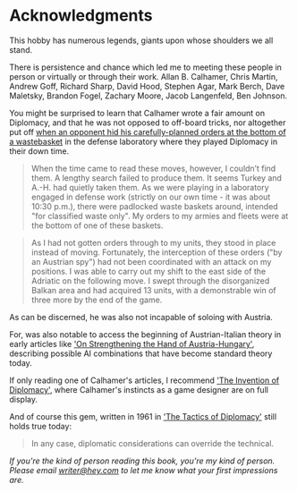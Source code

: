 # Acknowledgments

This hobby has numerous legends, giants upon whose shoulders we all stand. 

There is persistence and chance which led me to meeting these people in person or virtually or through their work. Allan B. Calhamer, Chris Martin, Andrew Goff, Richard Sharp, David Hood, Stephen Agar, Mark Berch, Dave Maletsky, Brandon Fogel, Zachary Moore, Jacob Langenfeld, Ben Johnson.

You might be surprised to learn that Calhamer wrote a fair amount on Diplomacy, and that he was not opposed to off-board tricks, nor altogether put off [when an opponent hid his carefully-planned orders at the bottom of a wastebasket](http://www.dipwiki.com/index.php?title=Military_Intelligence) in the defense laboratory where they played Diplomacy in their down time. 

> When the time came to read these moves, however, I couldn’t find them. A lengthy search failed to produce them. It seems Turkey and A.-H. had quietly taken them. As we were playing in a laboratory engaged in defense work (strictly on our own time - it was about 10:30 p.m.), there were padlocked waste baskets around, intended "for classified waste only". My orders to my armies and fleets were at the bottom of one of these baskets.

> As I had not gotten orders through to my units, they stood in place instead of moving. Fortunately, the interception of these orders ("by an Austrian spy") had not been coordinated with an attack on my positions. I was able to carry out my shift to the east side of the Adriatic on the following move. I swept through the disorganized Balkan area and had acquired 13 units, with a demonstrable win of three more by the end of the game.

As can be discerned, he was also not incapable of soloing with Austria.

For, was also notable to access the beginning of Austrian-Italian theory in early articles like ['On Strengthening the Hand of Austria-Hungary'](http://www.dipwiki.com/index.php?title=On_Strengthening_the_hand_of_Austria-Hungary), describing possible AI combinations that have become standard theory today.

If only reading one of Calhamer's articles, I recommend ['The Invention of Diplomacy'](http://www.dipwiki.com/index.php?title=The_Invention_of_Diplomacy), where Calhamer's instincts as a game designer are on full display.

And of course this gem, written in 1961 in ['The Tactics of Diplomacy'](http://www.dipwiki.com/index.php?title=The_Tactics_of_Diplomac) still holds true today:

> In any case, diplomatic considerations can override the technical.

*If you're the kind of person reading this book, you're my kind of person. Please email writer@hey.com to let me know what your first impressions are.*